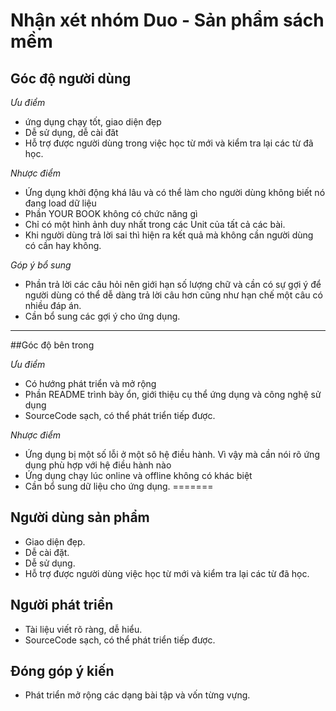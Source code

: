 ﻿# Nhận xét nhóm Duo - Sản phẩm sách mềm
## Góc độ người dùng
*Ưu điểm*
- ứng dụng chạy tốt, giao diện đẹp
- Dễ sử dụng, dễ cài đăt
- Hỗ trợ được người dùng trong việc học từ mới và kiểm tra lại các từ đã học.

*Nhược điểm*

- Ứng dụng khởi động khá lâu và có thể làm cho người dùng không biết nó đang load dữ liệu
- Phần YOUR BOOK không có chức năng gì 
- Chỉ có một hình ảnh duy nhất trong các Unit của tất cả các bài.
- Khi người dùng trả lời sai thì hiện ra kết quả mà không cần người dùng có cần hay không.

*Góp ý bổ sung*

- Phần trả lời các câu hỏi nên giới hạn số lượng chữ và cần có sự gợi ý để người dùng có thể dễ dàng trả lời câu hơn cũng như hạn chế một câu có nhiều đáp án.
- Cần bổ sung các gợi ý cho ứng dụng.
----
##Góc độ bên trong

*Ưu điểm*

- Có hướng phát triển và mở rộng
- Phần README trình bày ổn, giới thiệu cụ thể ứng dụng và công nghệ sử dụng
- SourceCode sạch, có thể phát triển tiếp được.

*Nhược điểm*

- Ứng dụng bị một số lỗi ở một sô hệ điều hành. Vì vậy mà cần nói rõ ứng dụng phù hợp với hệ điều hành nào 
- Ứng dụng chạy lúc online và offline không có khác biệt
- Cần bổ sung dữ liệu cho ứng dụng.
=======

## Người dùng sản phẩm
- Giao diện đẹp.
- Dễ cài đặt.
- Dễ sử dụng.
- Hỗ trợ được người dùng việc học từ mới và kiểm tra lại các từ đã học.

## Người phát triển
- Tài liệu viết rõ ràng, dễ hiểu.
- SourceCode sạch, có thể phát triển tiếp được.

## Đóng góp ý kiến
- Phát triển mở rộng các dạng bài tập và vốn từng vựng.


